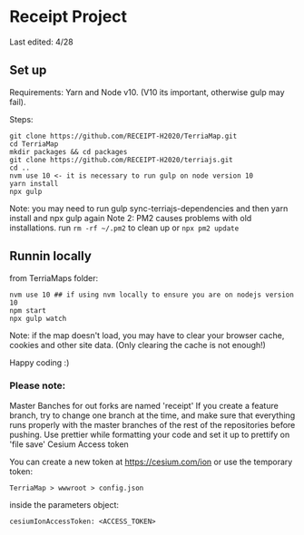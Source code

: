 
# Receipt Project
Last edited: 4/28

## Set up
Requirements:
Yarn and Node v10. (V10 its important, otherwise gulp may fail).
 
Steps: 
```
git clone https://github.com/RECEIPT-H2020/TerriaMap.git
cd TerriaMap
mkdir packages && cd packages
git clone https://github.com/RECEIPT-H2020/terriajs.git
cd ..
nvm use 10 <- it is necessary to run gulp on node version 10
yarn install
npx gulp
```

Note: you may need to run gulp sync-terriajs-dependencies and then yarn install and npx gulp again
Note 2: PM2 causes problems with old installations. run `rm -rf ~/.pm2` to clean up or `npx pm2 update`
 
 
 ## Runnin locally
from TerriaMaps folder:
```
nvm use 10 ## if using nvm locally to ensure you are on nodejs version 10
npm start
npx gulp watch
```
Note: if the map doesn't load, you may have to clear your browser cache, cookies and other site data. (Only clearing the cache is not enough!)

Happy coding :)


### Please note:
Master Banches for out forks are named 'receipt'
If you create a feature branch, try to change one branch at the time, and make sure that everything runs properly with the master branches of the rest of the repositories before pushing.
Use prettier while formatting your code and set it up to prettify on 'file save'
Cesium Access token

  
You can create a new token at https://cesium.com/ion or use the temporary token:
 
```TerriaMap > wwwroot > config.json ```

inside the parameters object: 

```cesiumIonAccessToken: <ACCESS_TOKEN>```


